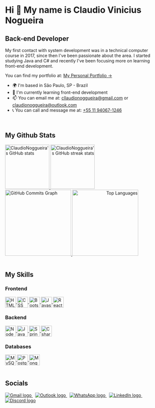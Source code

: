 Hi 👋 My name is Claudio Vinicius Nogueira
==========================================

Back-end Developer
-------------------------------------

My first contact with system development was in a technical computer course in 2017, since then I've been passionate about the area. I started studying Java and C# and recently I've been focusing more on learning front-end development.

<span>You can find my portfolio at: </span>
<a href="https://portfolio-claudionogueira.netlify.app/" target="_blank">
  My Personal Portfolio &rarr;
</a>


* 🌍  I'm based in São Paulo, SP - Brazil
* 🧠  I'm currently learning front-end development
* 📫  You can email me at: [cllaudionoggueira@gmail.com](mailto:cllaudionoggueira@gmail.com) or [claudionoggueira@outlook.com](mailto:claudionoggueira@outlook.com)
* 📞  You can call and message me at: [+55 11 94067-1246](https://api.whatsapp.com/send?phone=5511940671246&text=Contato%20-%20Claudio%20Vinicius%20Nogueira)

<br>

## My Github Stats

<div style="display: inline_block">
  <a href="http://www.github.com/ClaudioNoggueira" align="left">
    <img height="144rem" src="https://github-readme-stats.vercel.app/api?username=ClaudioNoggueira&show_icons=true&hide=contribs,issues&count_private=true&title_color=10b981&text_color=ffffff&icon_color=10b981&bg_color=1c1917&hide_border=true&show_icons=true" alt="ClaudioNoggueira's GitHub stats" />
  </a>

  <a href="http://www.github.com/ClaudioNoggueira" align="right">
    <img height="144rem" src="https://github-readme-streak-stats.herokuapp.com/?user=ClaudioNoggueira&stroke=ffffff&background=1c1917&ring=10b981&fire=10b981&currStreakNum=ffffff&currStreakLabel=10b981&sideNums=ffffff&sideLabels=ffffff&dates=ffffff&hide_border=true" alt="ClaudioNoggueira's GitHub streak stats"/>
  </a>
</div>

<div style="display: inline_block">
  <a href="http://www.github.com/ClaudioNoggueira">
    <img height="215rem" src="https://activity-graph.herokuapp.com/graph?username=ClaudioNoggueira&bg_color=1c1917&color=ffffff&line=10b981&point=ffffff&area_color=1c1917&area=true&hide_border=true&custom_title=GitHub%20Commits%20Graph" alt="GitHub Commits Graph" />
  </a>

  <a href="https://github.com/ClaudioNoggueira" align="right">
    <img height="215rem"  src="https://github-readme-stats.vercel.app/api/top-langs/?username=ClaudioNoggueira&langs_count=5&title_color=10b981&text_color=ffffff&icon_color=10b981&bg_color=1c1917&hide_border=true&locale=en&custom_title=Top%20%Languages" alt="Top Languages" />
  </a>
</div>
  
<br>
  
## My Skills

### Frontend
<div style="display: inline_block">
  <a href="https://developer.mozilla.org/en-US/docs/Glossary/HTML5" target="_blank">
    <img align="center" alt="HTML" title="HTML5" height="35" src="https://img.shields.io/badge/HTML5-E34F26?style=for-the-badge&logo=html5&logoColor=white">
  </a>
  <a href="https://developer.mozilla.org/en-US/docs/Web/CSS">
    <img align="center" alt="CSS" title="CSS3" height="35" src="https://img.shields.io/badge/CSS3-1572B6?style=for-the-badge&logo=css3&logoColor=white">
  </a>
  <a href="https://getbootstrap.com/">
    <img align="center" alt="Bootstrap" title="Bootstrap" height="35" src="https://img.shields.io/badge/Bootstrap-563D7C?style=for-the-badge&logo=bootstrap&logoColor=white">
  </a>
  <a href="https://www.javascript.com/">
    <img align="center" alt="Javascript" title="Javascript" height="35" src="https://img.shields.io/badge/JavaScript-F7DF1E?style=for-the-badge&logo=javascript&logoColor=black">
  </a>
<!--   <a href="https://www.typescriptlang.org/">
    <img align="center" alt="Ts" title="Typescript" height="35" src="https://img.shields.io/badge/TypeScript-007ACC?style=for-the-badge&logo=typescript&logoColor=white">
  </a> -->
  <a href="https://reactjs.org/">
    <img align="center" alt="ReactJS" title="ReactJS" height="35" src="https://img.shields.io/badge/React-20232A?style=for-the-badge&logo=react&logoColor=61DAFB">
  </a>
  
</div>

### Backend
<div style="display: inline_block">
  <a href="https://nodejs.org/en/">
    <img align="center" alt="NodeJS" title="NodeJS" height="35" src="https://img.shields.io/badge/Node.js-43853D?style=for-the-badge&logo=node.js&logoColor=white">
  </a>
  <a href="https://www.java.com/en/">
    <img align="center" alt="Java" title="Java" height="35" src="https://img.shields.io/badge/Java-E51F24?style=for-the-badge&logo=java&logoColor=white">
  </a>
  <a href="https://spring.io/">
    <img align="center" alt="Spring" title="Spring Boot" height="35" src="https://img.shields.io/badge/Spring-6DB33F?style=for-the-badge&logo=spring&logoColor=white">
  </a>
  <a href="https://docs.microsoft.com/en-us/dotnet/csharp/">
    <img align="center" alt="Csharp" title="C#" height="35" src="https://img.shields.io/badge/C%23-370085?style=for-the-badge&logo=c-sharp&logoColor=white">
  </a>
</div>

### Databases
<div style="display: inline_block">
  <a href="https://www.mysql.com/">
    <img align="center" alt="MySQL" title="MySQL" height="35" src="https://img.shields.io/badge/MySQL-005C84?style=for-the-badge&logo=mysql&logoColor=white">
  </a>
  <a href="https://www.postgresql.org/">
    <img align="center" alt="PostgreSQL" title="PostgreSQL" height="35" src="https://img.shields.io/badge/PostgreSQL-316192?style=for-the-badge&logo=postgresql&logoColor=white">
  </a>
  <a href="https://www.mongodb.com/">
    <img align="center" alt="MongoDB" title="MongoDB" height="35" src="https://img.shields.io/badge/MongoDB-4EA94B?style=for-the-badge&logo=mongodb&logoColor=white">
  </a>
</div>

<br>
  
## Socials
<div style="display: inline_block">
  <a href = "mailto:cllaudionoggueira@gmail.com">
    <img title="Gmail" src="https://img.icons8.com/color/48/000000/gmail-new.png" target="_blank" alt="Gmail logo">
  </a>
  &nbsp;
  <a href="mailto:claudionoggueira@outlook.com">
    <img title="Outlook" src="https://img.icons8.com/color/48/000000/ms-outlook.png" target="_blank" alt="Outlook logo">
  </a>
  &nbsp;   
  <a href= "https://api.whatsapp.com/send?phone=5511940671246&text=Contato%20-%20Claudio%20Vinicius%20Nogueira">
    <img title="WhatsApp" src="https://img.icons8.com/color/48/000000/whatsapp--v1.png" alt="WhatsApp logo">
  </a>
  &nbsp;
  <a href="https://www.linkedin.com/in/claudio-nogueira-3bb856145/" target="_blank">
    <img title="LinkedIn" src="https://img.icons8.com/color/48/000000/linkedin.png" target="_blank" alt="LinkedIn logo">
  </a>
  &nbsp;
  <a href="https://discord.com/users/ClaudioNogueira#7216" rel="noreferrer">
    <img title="Discord" src="https://img.icons8.com/fluency/48/000000/discord-logo.png" target="_blank" alt="Discord logo">
  </a>
</div>
